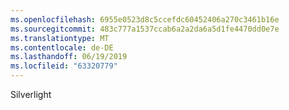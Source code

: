 ```yaml
---
ms.openlocfilehash: 6955e0523d8c5ccefdc60452406a270c3461b16e
ms.sourcegitcommit: 483c777a1537ccab6a2a2da6a5d1fe4470dd0e7e
ms.translationtype: MT
ms.contentlocale: de-DE
ms.lasthandoff: 06/19/2019
ms.locfileid: "63320779"
---
```

Silverlight